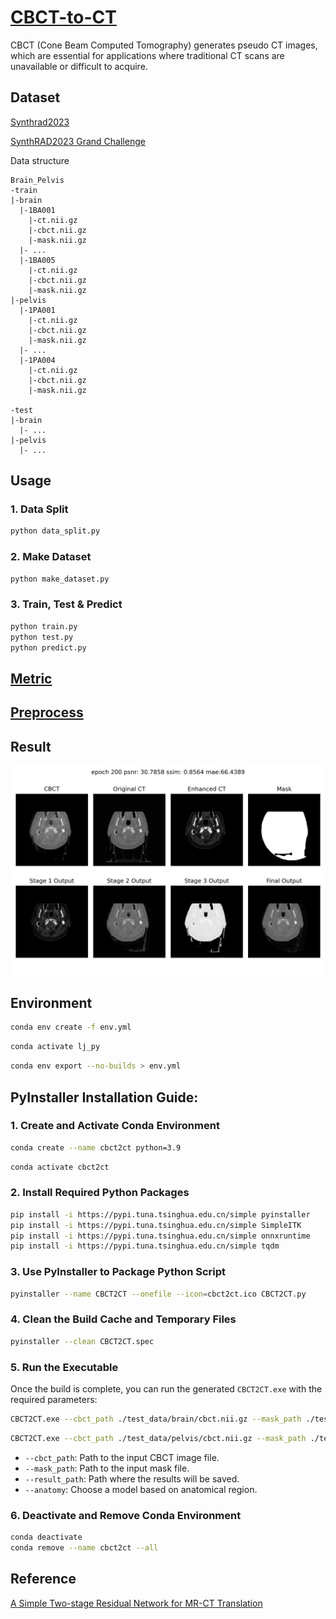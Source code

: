 # [CBCT-to-CT](https://github.com/YMZ1998/CBCT-to-CT)

CBCT (Cone Beam Computed Tomography) generates pseudo CT images, which are essential for applications where traditional
CT scans are unavailable or difficult to acquire.

## Dataset

[Synthrad2023](https://synthrad2023.grand-challenge.org/)

[SynthRAD2023 Grand Challenge](https://github.com/SynthRAD2023)

Data structure

```
Brain_Pelvis
-train
|-brain
  |-1BA001
    |-ct.nii.gz
    |-cbct.nii.gz
    |-mask.nii.gz
  |- ...
  |-1BA005
    |-ct.nii.gz
    |-cbct.nii.gz
    |-mask.nii.gz
|-pelvis
  |-1PA001
    |-ct.nii.gz
    |-cbct.nii.gz
    |-mask.nii.gz
  |- ...
  |-1PA004
    |-ct.nii.gz
    |-cbct.nii.gz
    |-mask.nii.gz

-test
|-brain
  |- ...
|-pelvis
  |- ...
```

## Usage

### 1. Data Split

```bash
python data_split.py
```

### 2. Make Dataset

```bash
python make_dataset.py
```

### 3. Train, Test & Predict

```bash
python train.py
python test.py
python predict.py
```

## [Metric](https://github.com/SynthRAD2023/metrics)

## [Preprocess](https://github.com/SynthRAD2023/preprocessing)

## Result

![image](https://github.com/YMZ1998/CBCT-to-CT/blob/main/figure/result.png)

## Environment

```bash
conda env create -f env.yml
```

```bash
conda activate lj_py
```

```bash
conda env export --no-builds > env.yml
```

## PyInstaller Installation Guide:

### 1. Create and Activate Conda Environment

```bash
conda create --name cbct2ct python=3.9
```

```bash
conda activate cbct2ct
```

### 2. Install Required Python Packages

```bash
pip install -i https://pypi.tuna.tsinghua.edu.cn/simple pyinstaller
pip install -i https://pypi.tuna.tsinghua.edu.cn/simple SimpleITK
pip install -i https://pypi.tuna.tsinghua.edu.cn/simple onnxruntime
pip install -i https://pypi.tuna.tsinghua.edu.cn/simple tqdm
```

### 3. Use PyInstaller to Package Python Script

```bash
pyinstaller --name CBCT2CT --onefile --icon=cbct2ct.ico CBCT2CT.py
```

### 4. Clean the Build Cache and Temporary Files

```bash
pyinstaller --clean CBCT2CT.spec
```

### 5. Run the Executable

Once the build is complete, you can run the generated `CBCT2CT.exe` with the required parameters:

```bash
CBCT2CT.exe --cbct_path ./test_data/brain/cbct.nii.gz --mask_path ./test_data/brain/mask.nii.gz --result_path ./result --anatomy brain
```

```bash
CBCT2CT.exe --cbct_path ./test_data/pelvis/cbct.nii.gz --mask_path ./test_data/pelvis/mask.nii.gz --result_path ./result --anatomy pelvis
```

- `--cbct_path`: Path to the input CBCT image file.
- `--mask_path`: Path to the input mask file.
- `--result_path`: Path where the results will be saved.
- `--anatomy`: Choose a model based on anatomical region.

### 6. Deactivate and Remove Conda Environment

```bash
conda deactivate
conda remove --name cbct2ct --all
```

## Reference

[A Simple Two-stage Residual Network for MR-CT Translation](https://github.com/ZhangZhiHao233/MR-to-CT)
